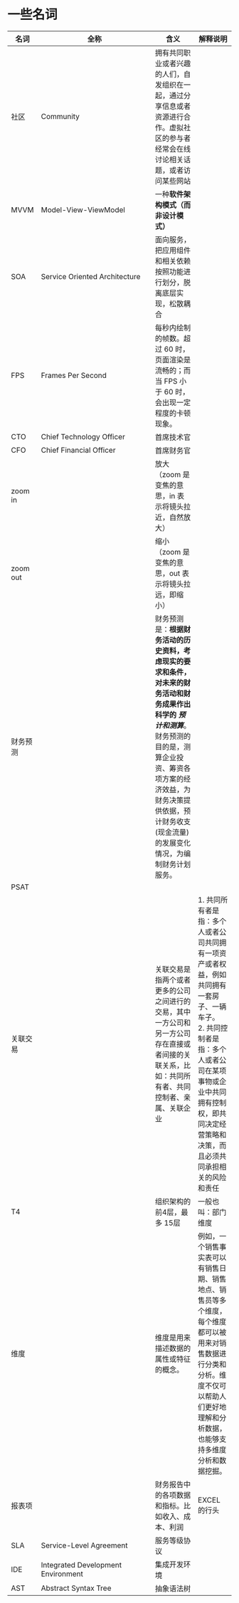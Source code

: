 # 一些名词

| 名词  | 全称<div style="width:240px"> </div> | 含义  | 解释说明  |
|--------|--------------|--------------|-----------|
| 社区  | Community  |  拥有共同职业或者兴趣的人们，自发组织在一起，通过分享信息或者资源进行合作。虚拟社区的参与者经常会在线讨论相关话题，或者访问某些网站 | |
|  MVVM | Model-View-ViewModel  | 一种**软件架构模式（而非设计模式）** ||
|  SOA | 	Service Oriented Architecture  | 面向服务，把应用组件和相关依赖按照功能进行划分，脱离底层实现，松散耦合 ||
|  FPS | Frames Per Second  | 每秒内绘制的帧数。超过 60 时，页面渲染是流畅的；而当 FPS 小于 60 时，会出现一定程度的卡顿现象。||
|  CTO | Chief Technology Officer | 首席技术官 ||
|  CFO | Chief Financial  Officer | 首席财务官 ||
|  zoom in | | 放大（zoom 是变焦的意思，in 表示将镜头拉近，自然放大） ||
|  zoom out | | 缩小（zoom 是变焦的意思，out 表示将镜头拉远，即缩小） ||
|  财务预测  | | 财务预测是：**根据财务活动的历史资料，考虑现实的要求和条件，对未来的财务活动和财务成果作出科学的 *预计和测算***。财务预测的目的是，测算企业投资、筹资各项方案的经济效益，为财务决策提供依据，预计财务收支(现金流量)的发展变化情况，为编制财务计划服务。 ||
| PSAT | |    ||
| 关联交易 | | 关联交易是指两个或者更多的公司之间进行的交易，其中一方公司和另一方公司存在直接或者间接的关联关系，比如：共同所有者、共同控制者、亲属、关联企业    | 1. 共同所有者是指：多个人或者公司共同拥有一项资产或者权益，例如共同拥有一套房子、一辆车子。<br/> 2. 共同控制者是指：多个人或者公司在某项事物或企业中共同拥有控制权，即共同决定经营策略和决策，而且必须共同承担相关的风险和责任|
| T4 | | 组织架构的前4层，最多 15层   | 一般也叫：部门维度|
| 维度 | | 维度是用来描述数据的属性或特征的概念。 |例如，一个销售事实表可以有销售日期、销售地点、销售员等多个维度，每个维度都可以被用来对销售数据进行分类和分析。维度不仅可以帮助人们更好地理解和分析数据，也能够支持多维度分析和数据挖掘。 |
| 报表项 | | 财务报告中的各项数据和指标。比如收入、成本、利润 |  EXCEL 的行头 |
| SLA | Service-Level Agreement  | 服务等级协议 |    |
| IDE |Integrated Development Environment| 集成开发环境 |    |
| AST |Abstract Syntax Tree| 抽象语法树 |    |



